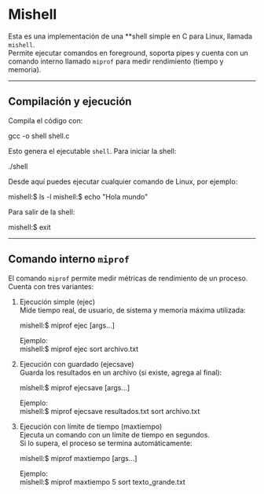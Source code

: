 # Mishell

Esta es una implementación de una **shell simple en C para Linux, llamada `mishell`.  
Permite ejecutar comandos en foreground, soporta pipes y cuenta con un comando interno llamado `miprof` para medir rendimiento (tiempo y memoria).

---

## Compilación y ejecución

Compila el código con:

gcc -o shell shell.c 

Esto genera el ejecutable `shell`. Para iniciar la shell:

./shell

Desde aquí puedes ejecutar cualquier comando de Linux, por ejemplo:

mishell:$ ls -l
mishell:$ echo "Hola mundo"

Para salir de la shell:

mishell:$ exit

---

## Comando interno `miprof`

El comando `miprof` permite medir métricas de rendimiento de un proceso.  
Cuenta con tres variantes:

1. Ejecución simple (ejec)  
   Mide tiempo real, de usuario, de sistema y memoria máxima utilizada:

   mishell:$ miprof ejec <comando> [args...]

   Ejemplo:  
   mishell:$ miprof ejec sort archivo.txt

2. Ejecución con guardado (ejecsave)  
   Guarda los resultados en un archivo (si existe, agrega al final):

   mishell:$ miprof ejecsave <archivo> <comando> [args...]

   Ejemplo:  
   mishell:$ miprof ejecsave resultados.txt sort archivo.txt

3. Ejecución con límite de tiempo (maxtiempo)  
   Ejecuta un comando con un límite de tiempo en segundos.  
   Si lo supera, el proceso se termina automáticamente:

   mishell:$ miprof maxtiempo <segundos> <comando> [args...]

   Ejemplo:  
   mishell:$ miprof maxtiempo 5 sort texto_grande.txt



